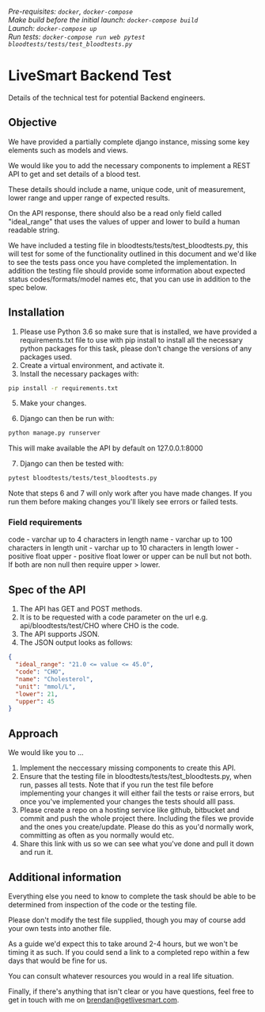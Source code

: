 *Pre-requisites:                        `docker`, `docker-compose`*  
*Make build before the initial launch:  `docker-compose build`*  
*Launch:                                `docker-compose up`*  
*Run tests:                             `docker-compose run web pytest bloodtests/tests/test_bloodtests.py`*  

# LiveSmart Backend Test

Details of the technical test for potential Backend engineers.


## Objective

We have provided a partially complete django instance, missing some key elements such as models and views.

We would like you to add the necessary components to implement a REST API to get and set details of a blood test.

These details should include a name, unique code, unit of measurement, lower range and upper range of expected results.

On the API response, there should also be a read only field called "ideal_range" that uses the values of upper and lower to build a human readable string.

We have included a testing file in bloodtests/tests/test_bloodtests.py, this will test for some of the functionality outlined in this document and we'd like to see the tests pass once you have completed the implementation. In addition the testing file should provide some information about expected status codes/formats/model names etc, that you can use in addition to the spec below.


## Installation

1. Please use Python 3.6 so make sure that is installed, we have provided a requirements.txt file to use with pip install to install all the necessary python packages for this task, please don't change the versions of any packages used.
3. Create a virtual environment, and activate it.
4. Install the necessary packages with:


```bash
pip install -r requirements.txt
```

5. Make your changes.

6. Django can then be run with:
```bash
python manage.py runserver
```

This will make available the API by default on 127.0.0.1:8000

7. Django can then be tested with:
```bash
pytest bloodtests/tests/test_bloodtests.py
```

Note that steps 6 and 7 will only work after you have made changes. If you run them before making changes you'll likely see errors or failed tests.


### Field requirements

code - varchar up to 4 characters in length
name - varchar up to 100 characters in length
unit - varchar up to 10 characters in length
lower - positive float
upper - positive float
lower or upper can be null but not both. If both are non null then require upper > lower.


## Spec of the API

1. The API has GET and POST methods.
2. It is to be requested with a code parameter on the url e.g. api/bloodtests/test/CHO where CHO is the code.
3. The API supports JSON.
4. The JSON output looks as follows:

```json
{
  "ideal_range": "21.0 <= value <= 45.0",
  "code": "CHO",
  "name": "Cholesterol",
  "unit": "mmol/L",
  "lower": 21,
  "upper": 45
}
```


## Approach

We would like you to ...

1. Implement the neccessary missing components to create this API. 
2. Ensure that the testing file in bloodtests/tests/test_bloodtests.py, when run, passes all tests. Note that if you run the test file before implementing your changes it will either fail the tests or raise errors, but once you've implemented your changes the tests should alll pass. 
3. Please create a repo on a hosting service like github, bitbucket and commit and push the whole project there. Including the files we provide and the ones you create/update. Please do this as you'd normally work, committing as often as you normally would etc.
4. Share this link with us so we can see what you've done and pull it down and run it.

## Additional information

Everything else you need to know to complete the task should be able to be determined from inspection of the code or the testing file.

Please don't modify the test file supplied, though you may of course add your own tests into another file.

As a guide we'd expect this to take around 2-4 hours, but we won't be timing it as such. If you could send a link to a completed repo within a few days that would be fine for us.

You can consult whatever resources you would in a real life situation.

Finally, if there's anything that isn't clear or you have questions, feel free to get in touch with me on brendan@getlivesmart.com.
